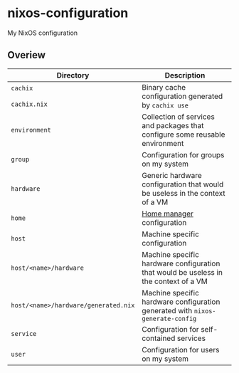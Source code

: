 # nixos-configuration

My NixOS configuration

## Overiew

| Directory                            | Description                                                                           |
|--------------------------------------|---------------------------------------------------------------------------------------|
| `cachix`<br><br>`cachix.nix`         | Binary cache configuration generated by `cachix use`                                  |
| `environment`                        | Collection of services and packages that configure some reusable environment          |
| `group`                              | Configuration for groups on my system                                                 |
| `hardware`                           | Generic hardware configuration that would be useless in the context of a VM           |
| `home`                               | [Home manager](https://github.com/nix-community/home-manager) configuration           |
| `host`                               | Machine specific configuration                                                        |
| `host/<name>/hardware`               | Machine specific hardware configuration that would be useless in the context of a VM  |
| `host/<name>/hardware/generated.nix` | Machine specific hardware configuration generated with `nixos-generate-config`        |
| `service`                            | Configuration for self-contained services                                             |
| `user`                               | Configuration for users on my system                                                  |
